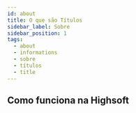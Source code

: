 ```yaml
---
id: about
title: O que são Títulos
sidebar_label: Sobre
sidebar_position: 1
tags:
  - about
  - informations
  - sobre
  - títulos
  - title
---
```


## Como funciona na Highsoft
